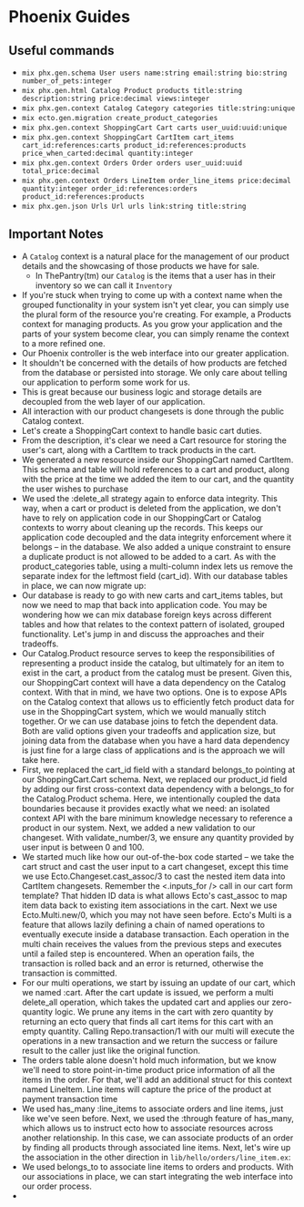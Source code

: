 # Phoenix Guides

## Useful commands

- `mix phx.gen.schema User users name:string email:string bio:string number_of_pets:integer`
- `mix phx.gen.html Catalog Product products title:string description:string price:decimal views:integer`
- `mix phx.gen.context Catalog Category categories title:string:unique`
- `mix ecto.gen.migration create_product_categories`
- `mix phx.gen.context ShoppingCart Cart carts user_uuid:uuid:unique`
- `mix phx.gen.context ShoppingCart CartItem cart_items cart_id:references:carts product_id:references:products price_when_carted:decimal quantity:integer`
- `mix phx.gen.context Orders Order orders user_uuid:uuid total_price:decimal`
- `mix phx.gen.context Orders LineItem order_line_items price:decimal quantity:integer order_id:references:orders product_id:references:products`
- `mix phx.gen.json Urls Url urls link:string title:string`

## Important Notes

- A `Catalog` context is a natural place for the management of our product details and the showcasing of those products we have for sale.
  - In ThePantry(tm) our `Catalog` is the items that a user has in their inventory so we can call it `Inventory`
- If you're stuck when trying to come up with a context name when the grouped functionality in your system isn't yet clear, you can simply use the plural form of the resource you're creating. For example, a Products context for managing products. As you grow your application and the parts of your system become clear, you can simply rename the context to a more refined one.
- Our Phoenix controller is the web interface into our greater application.
- It shouldn't be concerned with the details of how products are fetched from the database or persisted into storage. We only care about telling our application to perform some work for us.
- This is great because our business logic and storage details are decoupled from the web layer of our application.
- All interaction with our product changesets is done through the public Catalog context.
- Let's create a ShoppingCart context to handle basic cart duties.
- From the description, it's clear we need a Cart resource for storing the user's cart, along with a CartItem to track products in the cart.
- We generated a new resource inside our ShoppingCart named CartItem. This schema and table will hold references to a cart and product, along with the price at the time we added the item to our cart, and the quantity the user wishes to purchase
- We used the :delete_all strategy again to enforce data integrity. This way, when a cart or product is deleted from the application, we don't have to rely on application code in our ShoppingCart or Catalog contexts to worry about cleaning up the records. This keeps our application code decoupled and the data integrity enforcement where it belongs – in the database. We also added a unique constraint to ensure a duplicate product is not allowed to be added to a cart. As with the product_categories table, using a multi-column index lets us remove the separate index for the leftmost field (cart_id). With our database tables in place, we can now migrate up:
- Our database is ready to go with new carts and cart_items tables, but now we need to map that back into application code. You may be wondering how we can mix database foreign keys across different tables and how that relates to the context pattern of isolated, grouped functionality. Let's jump in and discuss the approaches and their tradeoffs.
- Our Catalog.Product resource serves to keep the responsibilities of representing a product inside the catalog, but ultimately for an item to exist in the cart, a product from the catalog must be present. Given this, our ShoppingCart context will have a data dependency on the Catalog context. With that in mind, we have two options. One is to expose APIs on the Catalog context that allows us to efficiently fetch product data for use in the ShoppingCart system, which we would manually stitch together. Or we can use database joins to fetch the dependent data. Both are valid options given your tradeoffs and application size, but joining data from the database when you have a hard data dependency is just fine for a large class of applications and is the approach we will take here.
- First, we replaced the cart_id field with a standard belongs_to pointing at our ShoppingCart.Cart schema. Next, we replaced our product_id field by adding our first cross-context data dependency with a belongs_to for the Catalog.Product schema. Here, we intentionally coupled the data boundaries because it provides exactly what we need: an isolated context API with the bare minimum knowledge necessary to reference a product in our system. Next, we added a new validation to our changeset. With validate_number/3, we ensure any quantity provided by user input is between 0 and 100.
- We started much like how our out-of-the-box code started – we take the cart struct and cast the user input to a cart changeset, except this time we use Ecto.Changeset.cast_assoc/3 to cast the nested item data into CartItem changesets. Remember the <.inputs_for /> call in our cart form template? That hidden ID data is what allows Ecto's cast_assoc to map item data back to existing item associations in the cart. Next we use Ecto.Multi.new/0, which you may not have seen before. Ecto's Multi is a feature that allows lazily defining a chain of named operations to eventually execute inside a database transaction. Each operation in the multi chain receives the values from the previous steps and executes until a failed step is encountered. When an operation fails, the transaction is rolled back and an error is returned, otherwise the transaction is committed.
- For our multi operations, we start by issuing an update of our cart, which we named :cart. After the cart update is issued, we perform a multi delete_all operation, which takes the updated cart and applies our zero-quantity logic. We prune any items in the cart with zero quantity by returning an ecto query that finds all cart items for this cart with an empty quantity. Calling Repo.transaction/1 with our multi will execute the operations in a new transaction and we return the success or failure result to the caller just like the original function.
- The orders table alone doesn't hold much information, but we know we'll need to store point-in-time product price information of all the items in the order. For that, we'll add an additional struct for this context named LineItem. Line items will capture the price of the product at payment transaction time
- We used has_many :line_items to associate orders and line items, just like we've seen before. Next, we used the :through feature of has_many, which allows us to instruct ecto how to associate resources across another relationship. In this case, we can associate products of an order by finding all products through associated line items. Next, let's wire up the association in the other direction in `lib/hello/orders/line_item.ex`:
- We used belongs_to to associate line items to orders and products. With our associations in place, we can start integrating the web interface into our order process.
-
